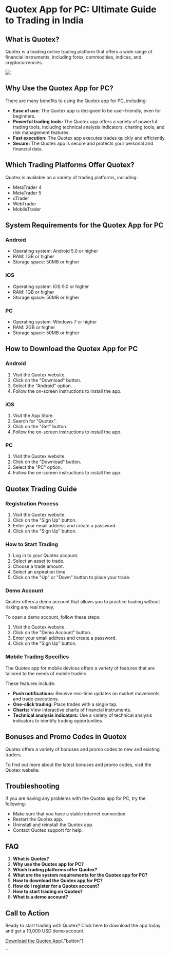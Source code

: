 # Quotex App for PC: Ultimate Guide to Trading in India

## What is Quotex?

Quotex is a leading online trading platform that offers a wide range of
financial instruments, including forex, commodities, indices, and
cryptocurrencies.

[![](https://static.quotex.io/files/1_en/300_250.jpg)](https://traff.sbs/brokerqxsignupf)

## Why Use the Quotex App for PC?

There are many benefits to using the Quotex app for PC, including:

-   **Ease of use:** The Quotex app is designed to be user-friendly,
    even for beginners.
-   **Powerful trading tools:** The Quotex app offers a variety of
    powerful trading tools, including technical analysis indicators,
    charting tools, and risk management features.
-   **Fast execution:** The Quotex app executes trades quickly and
    efficiently.
-   **Secure:** The Quotex app is secure and protects your personal and
    financial data.

## Which Trading Platforms Offer Quotex?

Quotex is available on a variety of trading platforms, including:

-   MetaTrader 4
-   MetaTrader 5
-   cTrader
-   WebTrader
-   MobileTrader

## System Requirements for the Quotex App for PC

### Android

-   Operating system: Android 5.0 or higher
-   RAM: 1GB or higher
-   Storage space: 50MB or higher

### iOS

-   Operating system: iOS 9.0 or higher
-   RAM: 1GB or higher
-   Storage space: 50MB or higher

### PC

-   Operating system: Windows 7 or higher
-   RAM: 2GB or higher
-   Storage space: 50MB or higher

## How to Download the Quotex App for PC

### Android

1.  Visit the Quotex website.
2.  Click on the "Download" button.
3.  Select the "Android" option.
4.  Follow the on-screen instructions to install the app.

### iOS

1.  Visit the App Store.
2.  Search for "Quotex".
3.  Click on the "Get" button.
4.  Follow the on-screen instructions to install the app.

### PC

1.  Visit the Quotex website.
2.  Click on the "Download" button.
3.  Select the "PC" option.
4.  Follow the on-screen instructions to install the app.

## Quotex Trading Guide

### Registration Process

1.  Visit the Quotex website.
2.  Click on the "Sign Up" button.
3.  Enter your email address and create a password.
4.  Click on the "Sign Up" button.

### How to Start Trading

1.  Log in to your Quotex account.
2.  Select an asset to trade.
3.  Choose a trade amount.
4.  Select an expiration time.
5.  Click on the "Up" or "Down" button to place your trade.

### Demo Account

Quotex offers a demo account that allows you to practice trading without
risking any real money.

To open a demo account, follow these steps:

1.  Visit the Quotex website.
2.  Click on the "Demo Account" button.
3.  Enter your email address and create a password.
4.  Click on the "Sign Up" button.

### Mobile Trading Specifics

The Quotex app for mobile devices offers a variety of features that are
tailored to the needs of mobile traders.

These features include:

-   **Push notifications:** Receive real-time updates on market
    movements and trade executions.
-   **One-click trading:** Place trades with a single tap.
-   **Charts:** View interactive charts of financial instruments.
-   **Technical analysis indicators:** Use a variety of technical
    analysis indicators to identify trading opportunities.

## Bonuses and Promo Codes in Quotex

Quotex offers a variety of bonuses and promo codes to new and existing
traders.

To find out more about the latest bonuses and promo codes, visit the
Quotex website.

## Troubleshooting

If you are having any problems with the Quotex app for PC, try the
following:

-   Make sure that you have a stable internet connection.
-   Restart the Quotex app.
-   Uninstall and reinstall the Quotex app.
-   Contact Quotex support for help.

## FAQ

1.  **What is Quotex?**
2.  **Why use the Quotex app for PC?**
3.  **Which trading platforms offer Quotex?**
4.  **What are the system requirements for the Quotex app for PC?**
5.  **How to download the Quotex app for PC?**
6.  **How do I register for a Quotex account?**
7.  **How to start trading on Quotex?**
8.  **What is a demo account?**

## Call to Action

Ready to start trading with Quotex? Click here to download the app today
and get a 10,000 USD demo account.

[Download the Quotex
App](\%22https://traff.sbs/quotexonelink\%22){."button"}

\`\`\`

